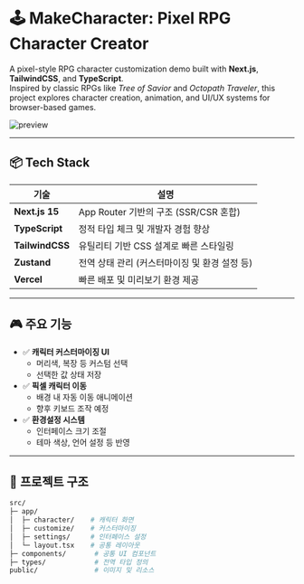 # 🕹️ MakeCharacter: Pixel RPG Character Creator

A pixel-style RPG character customization demo built with **Next.js**, **TailwindCSS**, and **TypeScript**.  
Inspired by classic RPGs like *Tree of Savior* and *Octopath Traveler*, this project explores character creation, animation, and UI/UX systems for browser-based games.

![preview](./public/preview.gif)

---

## 📦 Tech Stack

| 기술            | 설명 |
|----------------|------|
| **Next.js 15** | App Router 기반의 구조 (SSR/CSR 혼합) |
| **TypeScript** | 정적 타입 체크 및 개발자 경험 향상 |
| **TailwindCSS** | 유틸리티 기반 CSS 설계로 빠른 스타일링 |
| **Zustand**     | 전역 상태 관리 (커스터마이징 및 환경 설정 등) |
| **Vercel**      | 빠른 배포 및 미리보기 환경 제공 |

---

## 🎮 주요 기능

- ✅ **캐릭터 커스터마이징 UI**
  - 머리색, 복장 등 커스텀 선택
  - 선택한 값 상태 저장
- ✅ **픽셀 캐릭터 이동**
  - 배경 내 자동 이동 애니메이션
  - 향후 키보드 조작 예정
- ✅ **환경설정 시스템**
  - 인터페이스 크기 조절
  - 테마 색상, 언어 설정 등 반영

---

## 📐 프로젝트 구조

```bash
src/
├─ app/
│  ├─ character/    # 캐릭터 화면
│  ├─ customize/    # 커스터마이징
│  ├─ settings/     # 인터페이스 설정
│  └─ layout.tsx    # 공통 레이아웃
├─ components/       # 공통 UI 컴포넌트
├─ types/            # 전역 타입 정의
public/              # 이미지 및 리소스
